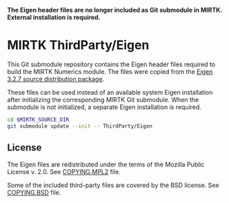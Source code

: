 **The Eigen header files are no longer included as Git submodule in MIRTK. External installation is required.**

MIRTK ThirdParty/Eigen
======================

This Git submodule repository contains the Eigen header files required to build
the MIRTK Numerics module. The files were copied from the [Eigen 3.2.7 source
distribution package](http://bitbucket.org/eigen/eigen/get/3.2.7.tar.gz).

These files can be used instead of an available system Eigen installation
after initializing the corresponding MIRTK Git submodule. When the
submodule is not initialized, a separate Eigen installation is required.

```bash
cd $MIRTK_SOURCE_DIR
git submodule update --init -- ThirdParty/Eigen
```

License
-------

The Eigen files are redistributed under the terms of the Mozilla Public License v. 2.0.
See [COPYING.MPL2](COPYING.MPL2) file.

Some of the included third-party files are covered by the BSD license.
See [COPYING.BSD](COYPING.BSD) file.
